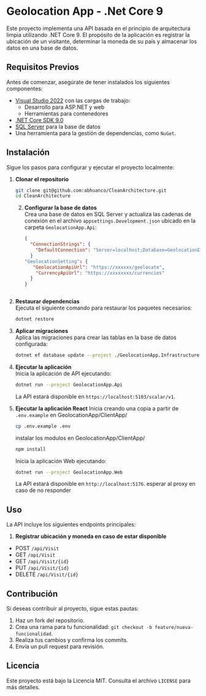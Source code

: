 
# Geolocation App - .Net Core 9

Este proyecto implementa una API basada en el principio de arquitectura limpia utilizando .NET Core 9.
El propósito de la aplicación es registrar la ubicación de un visitante, determinar la moneda de su país y almacenar los datos en una base de datos.

## Requisitos Previos

Antes de comenzar, asegúrate de tener instalados los siguientes componentes:

- [Visual Studio 2022](https://visualstudio.microsoft.com/) con las cargas de trabajo:
    - Desarrollo para ASP.NET y web
    - Herramientas para contenedores
- [.NET Core SDK 9.0](https://dotnet.microsoft.com/download/dotnet/9.0)
- [SQL Server](https://www.microsoft.com/sql-server/sql-server-downloads) para la base de datos
- Una herramienta para la gestión de dependencias, como `NuGet`.

## Instalación

Sigue los pasos para configurar y ejecutar el proyecto localmente:

1. **Clonar el repositorio**
   ```bash
   git clone git@github.com:abhuanco/CleanArchitecture.git
   cd CleanArchitecture
   ```

    2. **Configurar la base de datos**  
       Crea una base de datos en SQL Server y actualiza las cadenas de conexión en el archivo `appsettings.Development.json` ubicado en la carpeta `GeolocationApp.Api`:
       ```json
       {
         "ConnectionStrings": {
           "DefaultConnection": "Server=localhost;Database=GeolocationDb;User Id=<usuario>;Password=<contraseña>;"
         }
       "GeolocationSetting": {
          "GeolocationApiUrl": "https://xxxxxx/geolocate",
           "CurrencyApiUrl": "https://xxxxxxxx/currencies"
         }
       }
   ```

3. **Restaurar dependencias**  
   Ejecuta el siguiente comando para restaurar los paquetes necesarios:
   ```bash
   dotnet restore
   ```

4. **Aplicar migraciones**  
   Aplica las migraciones para crear las tablas en la base de datos configurada:
   ```bash
   dotnet ef database update --project ./GeolocationApp.Infrastructure --startup-project ./GeolocationApp.Api
   ```

5. **Ejecutar la aplicación**  
   Inicia la aplicación de API ejecutando:
   ```bash
   dotnet run --project GeolocationApp.Api
   ```
   La API estará disponible en `https://localhost:5103/scalar/v1`.

6. **Ejecutar la aplicación React**
   Inicia creando una copia a partir de ``.env.example`` en GeolocationApp/ClientApp/
   ```bash
   cp .env.example .env
   ```
   instalar los modulos en GeolocationApp/ClientApp/
   ```bash
   npm install
   ```
   Inicia la aplicación Web ejecutando:
   ```bash
   dotnet run --project GeolocationApp.Web
   ```
   La API estará disponible en `http://localhost:5176`. esperar al proxy en caso de no responder

## Uso

La API incluye los siguientes endpoints principales:

1. **Registrar ubicación y moneda en caso de estar disponible**
- POST `/api/Visit`
- GET `/api/Visit`
- GET `/api/Visit/{id}`
- PUT `/api/Visit/{id}`
- DELETE `/api/Visit/{id}`


## Contribución

Si deseas contribuir al proyecto, sigue estas pautas:

1. Haz un fork del repositorio.
2. Crea una rama para tu funcionalidad: `git checkout -b feature/nueva-funcionalidad`.
3. Realiza tus cambios y confirma los commits.
4. Envía un pull request para revisión.

## Licencia

Este proyecto está bajo la Licencia MIT. Consulta el archivo `LICENSE` para más detalles.
